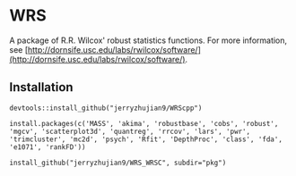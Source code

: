 # WRS #

A package of R.R. Wilcox' robust statistics functions.
For more information, see [http://dornsife.usc.edu/labs/rwilcox/software/](http://dornsife.usc.edu/labs/rwilcox/software/).


## Installation ##

    devtools::install_github("jerryzhujian9/WRScpp")
    
    install.packages(c('MASS', 'akima', 'robustbase', 'cobs', 'robust', 'mgcv', 'scatterplot3d', 'quantreg', 'rrcov', 'lars', 'pwr', 'trimcluster', 'mc2d', 'psych', 'Rfit', 'DepthProc', 'class', 'fda', 'e1071', 'rankFD'))
    
    install_github("jerryzhujian9/WRS_WRSC", subdir="pkg")

